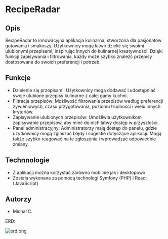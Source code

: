 # RecipeRadar

## Opis

RecipeRadar to innowacyjna aplikacja kulinarna, stworzona dla pasjonatów gotowania i smakoszy.
Użytkownicy mogą łatwo dzielić się swoimi ulubionymi przepisami, inspirując innych do kulinarnej kreatywności. Dzięki funkcji zapisywania i filtrowania, każdy może szybko znaleźć przepisy dostosowane do swoich preferencji i potrzeb.

## Funkcje

- Dzielenie się przepisami: Użytkownicy mogą dodawać i udostępniać swoje ulubione przepisy kulinarne z całej gamy kuchni.
- Filtracja przepisów: Możliwość filtrowania przepisów według preferencji żywieniowych, czasu przygotowania, poziomu trudności i wielu innych kryteriów.
- Zapisywanie ulubionych przepisów: Umożliwia użytkownikom zapisywanie przepisów, aby mieć do nich łatwy dostęp w przyszłości.
- Panel administracyjny: Administratorzy mają dostęp do panelu, gdzie użytkownicy mogą zgłaszać błędy i sugestie dotyczące aplikacji. Mogą także szybko reagować na te zgłoszenia i wprowadzać odpowiednie zmiany.

## Technnologie

- Z aplikacji można korzystać zarówno mobilnie jak i desktopowo
- Została wykonana za pomocą technologi Symfony (PHP) i React (JavaScript)


## Autorzy

- Michał C.


ERD:


![erd.png](..%2F..%2F..%2F..%2F..%2FDownloads%2Ferd.png)



